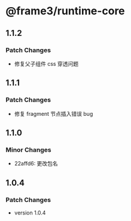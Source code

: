 # @frame3/runtime-core

## 1.1.2

### Patch Changes

- 修复父子组件 css 穿透问题

## 1.1.1

### Patch Changes

- 修复 fragment 节点插入错误 bug

## 1.1.0

### Minor Changes

- 22affd6: 更改包名

## 1.0.4

### Patch Changes

- version 1.0.4
